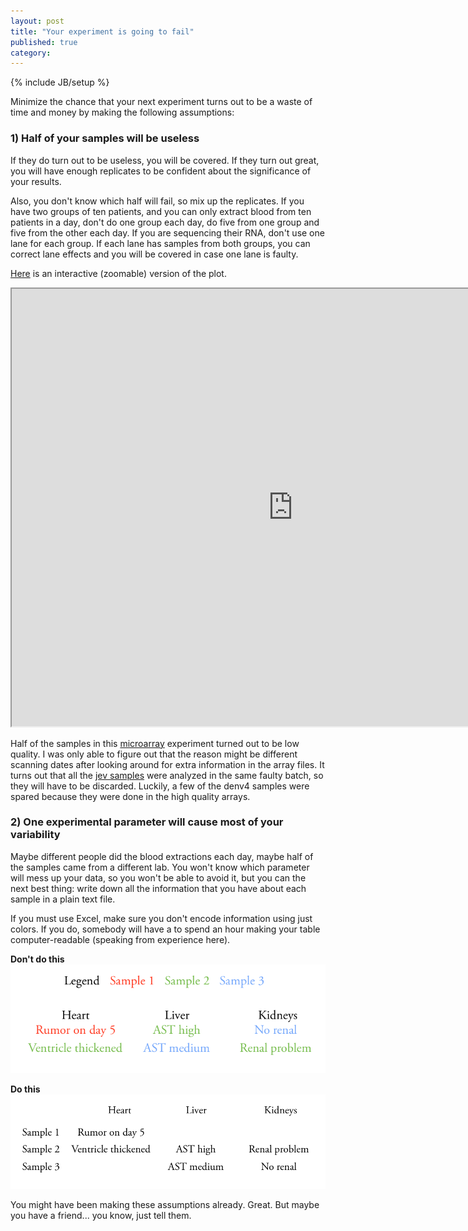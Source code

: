 ```yaml
---
layout: post
title: "Your experiment is going to fail"
published: true
category:
---
```

{% include JB/setup %}

Minimize the chance that your next experiment turns out to be a waste of time and money by making the following assumptions:

### 1) Half of your samples will be useless

If they do turn out to be useless, you will be covered. If they turn out great, you will have enough replicates to be confident about the significance of your results.

Also, you don't know which half will fail, so mix up the replicates. If you have two groups of ten patients, and you can only extract blood from ten patients in a day, don't do one group each day, do five from one group and five from the other each day. If you are sequencing their RNA, don't use one lane for each group. If each lane has samples from both groups, you can correct lane effects and you will be covered in case one lane is faulty.

[Here](http://reasoniamhere.com/clickme/count_nas_by_scan_date.html) is an interactive (zoomable) version of the plot.

<iframe width = "900" height = "700" src="http://reasoniamhere.com/clickme/count_nas_by_scan_date.html" frameborder="1"> </iframe>

Half of the samples in this [microarray](http://en.wikipedia.org/wiki/DNA_microarray) experiment turned out to be low quality. I was only able to figure out that the reason might be different scanning dates after looking around for extra information in the array files. It turns out that all the [jev samples](http://reasoniamhere.com/clickme/count_nas_by_initial_challenge.html) were analyzed in the same faulty batch, so they will have to be discarded. Luckily, a few of the denv4 samples were spared because they were done in the high quality arrays.

### 2) One experimental parameter will cause most of your variability

Maybe different people did the blood extractions each day, maybe half of the samples came from a different lab. You won't know which parameter will mess up your data, so you won't be able to avoid it, but you can the next best thing: write down all the information that you have about each sample in a plain text file.

If you must use Excel, make sure you don't encode information using just colors. If you do, somebody will have a to spend an hour making your table computer-readable (speaking from experience here).

**Don't do this**
<img src="/media/dont_do_this.png">

**Do this**
<img src="/media/do_this.png">

You might have been making these assumptions already. Great. But maybe you have a friend... you know, just tell them.
